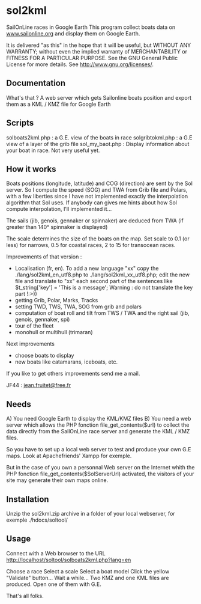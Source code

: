 # sol2kml
SailOnLine races in Google Earth
This program collect boats data on www.sailonline.org and display them on Google Earth.

It is delivered "as this" in the hope that it will be useful,
but WITHOUT ANY WARRANTY; without even the implied warranty of
MERCHANTABILITY or FITNESS FOR A PARTICULAR PURPOSE.
See the GNU General Public License for more details.
See <http://www.gnu.org/licenses/>.

Documentation
-------------
What's that ?
A web server which gets Sailonline boats position and export them as a KML / KMZ file for Google Earth

Scripts
----------------
solboats2kml.php : a G.E. view of the boats  in race
solgribtokml.php : a G.E view of a layer of the grib file
sol_my_baot.php : Display information about your boat in race.  Not very useful yet.

How it works
----------------
Boats positions (longitude, latitude) and COG (direction) are sent by the Sol server.
So I compute the speed (SOG) and  TWA from Grib file and Polars, with a few liberties
since I have not implemented exactly the interpolation algorithm that Sol uses.
If anybody can gives me hints about how Sol compute interpolation, I'll implemented it...

The sails (jib, genois, gennaker or spinnaker) are deduced from TWA (if greater than 140° spinnaker is displayed)

The scale determines the size of the boats on the map.
Set scale to 0.1 (or less) for narrows, 0.5 for coastal races, 2 to 15 for transocean races.

Improvements of that version :
- Localisation (fr, en).
To add a new language "xx" copy the ./lang/sol2kml_en_utf8.php to ./lang/sol2kml_xx_utf8.php;
edit the new file and translate to "xx" each second part of the sentences
like $t_string['key'] = 'This is a message';
Warning : do not translate the key part !:>))
- getting Grib, Polar, Marks, Tracks
- setting TWD, TWS, TWA, SOG from grib and polars
- computation of boat roll and tilt from TWS / TWA and the right sail (jib, genois, gennaker, spi)
- tour of the fleet
- monohull or multihull (trimaran)

Next improvements
- choose boats to display
- new boats like catamarans, iceboats, etc.


If you like to get others improvements send me a mail.

JF44 : jean.fruitet@free.fr

Needs
-----
A) You need Google Earth to display the KML/KMZ files
B) You need a web server which allows the PHP fonction file_get_contents($url) to collect the data
directly from the SailOnLine race server and generate the KML / KMZ files.

So you have to set up a local web server to test and produce your own G.E maps.
Look at Apachefriends' Xampp for exemple.

But in the case of you own a personnal Web server on the Internet whith the PHP fonction file_get_contents($SolServerUrl)
activated, the visitors of your site may generate their own maps online.

Installation
------------
Unzip the sol2kml.zip archive in a folder of your local webserver, for exemple
./hdocs/soltool/

Usage
-----
Connect with a Web browser to the URL
<a href="http://localhost/soltool/solboats2kml.php?lang=en">http://localhost/soltool/solboats2kml.php?lang=en</a>

Choose a race
Select a scale
Select a boat model
Click the yellow "Validate" button...
Wait a while... Two KMZ and one KML files are produced.
Open one of them with G.E.


That's all folks.


